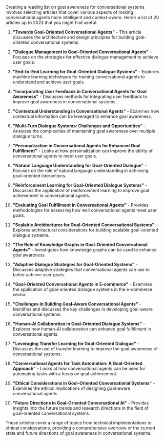 Creating a reading list on goal awareness for conversational systems involves selecting articles that cover various aspects of making conversational agents more intelligent and context-aware. Here’s a list of 20 articles up to 2023 that you might find useful:

1. **"Towards Goal-Oriented Conversational Agents"** - This article discusses the architecture and design principles for building goal-oriented conversational systems.

2. **"Dialogue Management in Goal-Oriented Conversational Agents"** - Focuses on the strategies for effective dialogue management to achieve user goals.

3. **"End-to-End Learning for Goal-Oriented Dialogue Systems"** - Explores machine learning techniques for training conversational agents to understand and achieve user goals.

4. **"Incorporating User Feedback in Conversational Agents for Goal Awareness"** - Discusses methods for integrating user feedback to improve goal awareness in conversational systems.

5. **"Contextual Understanding in Conversational Agents"** - Examines how contextual information can be leveraged to enhance goal awareness.

6. **"Multi-Turn Dialogue Systems: Challenges and Opportunities"** - Analyzes the complexities of maintaining goal awareness over multiple dialogue turns.

7. **"Personalization in Conversational Agents for Enhanced Goal Fulfillment"** - Looks at how personalization can improve the ability of conversational agents to meet user goals.

8. **"Natural Language Understanding for Goal-Oriented Dialogue"** - Focuses on the role of natural language understanding in achieving goal-oriented interactions.

9. **"Reinforcement Learning for Goal-Oriented Dialogue Systems"** - Discusses the application of reinforcement learning to improve goal achievement in conversational agents.

10. **"Evaluating Goal Fulfillment in Conversational Agents"** - Provides methodologies for assessing how well conversational agents meet user goals.

11. **"Scalable Architectures for Goal-Oriented Conversational Systems"** - Explores architectural considerations for building scalable goal-oriented dialogue systems.

12. **"The Role of Knowledge Graphs in Goal-Oriented Conversational Agents"** - Investigates how knowledge graphs can be used to enhance goal awareness.

13. **"Adaptive Dialogue Strategies for Goal-Oriented Systems"** - Discusses adaptive strategies that conversational agents can use to better achieve user goals.

14. **"Goal-Oriented Conversational Agents in E-commerce"** - Examines the application of goal-oriented dialogue systems in the e-commerce sector.

15. **"Challenges in Building Goal-Aware Conversational Agents"** - Identifies and discusses the key challenges in developing goal-aware conversational systems.

16. **"Human-AI Collaboration in Goal-Oriented Dialogue Systems"** - Explores how human-AI collaboration can enhance goal fulfillment in conversational agents.

17. **"Leveraging Transfer Learning for Goal-Oriented Dialogue"** - Discusses the use of transfer learning to improve the goal awareness of conversational systems.

18. **"Conversational Agents for Task Automation: A Goal-Oriented Approach"** - Looks at how conversational agents can be used for automating tasks with a focus on goal achievement.

19. **"Ethical Considerations in Goal-Oriented Conversational Systems"** - Examines the ethical implications of designing goal-aware conversational agents.

20. **"Future Directions in Goal-Oriented Conversational AI"** - Provides insights into the future trends and research directions in the field of goal-oriented conversational systems.

These articles cover a range of topics from technical implementations to ethical considerations, providing a comprehensive overview of the current state and future directions of goal awareness in conversational systems.